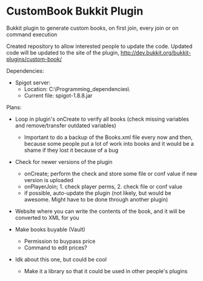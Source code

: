 # CustomBook Bukkit Plugin
Bukkit plugin to generate custom books, on first join, every join or on command execution

Created repository to allow interested people to update the code. Updated code will be updated to the site of the plugin, http://dev.bukkit.org/bukkit-plugins/custom-book/

Dependencies:
* Spigot server:
    * Location: C:\Programming_dependencies\
    * Current file: spigot-1.8.8.jar

Plans:
* Loop in plugin's onCreate to verify all books (check missing variables and remove/transfer outdated variables)
    * Important to do a backup of the Books.xml file every now and then, because some people put a lot of work into books and it would be a shame if they lost it because of a bug
* Check for newer versions of the plugin
    * onCreate; perform the check and store some file or conf value if new version is uploaded
    * onPlayerJoin; 1. check player perms, 2. check file or conf value
    * if possible, auto-update the plugin (not likely, but would be awesome. Might have to be done through another plugin)
* Website where you can write the contents of the book, and it will be converted to XML for you
* Make books buyable (Vault)
    * Permission to buypass price
    * Command to edit prices?

* Idk about this one, but could be cool
    * Make it a library so that it could be used in other people's plugins